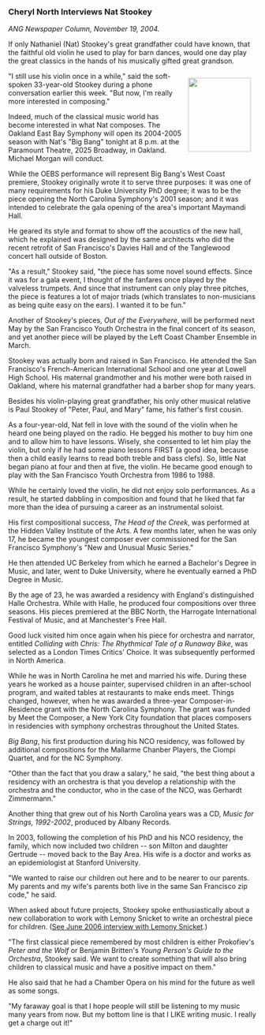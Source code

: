 <!-- MAIN TABLE -->
<tr class="table_main" >
<td class="td_center" valign="top">

<!-- PAGE TITLE -->





<!-- ARTICLE TITLE -->

<b><h3>Cheryl North Interviews Nat Stookey</h3></b>
<p></p>

<!-- NEWSPAPER TITLE AND DATE -->
<i>ANG Newspaper Column, November 19, 2004.</i>

<p></p> 

If only Nathaniel (Nat) Stookey's great grandfather could have known, that the faithful old violin he used to play for barn dances, would one day play the great classics in the hands of his musically gifted great grandson. <p></p>

<img src="images/stookey.jpg" width="127" height="150" vspace="12" hspace="12" align="right" />

"I still use his violin once in a while," said the soft-spoken 33-year-old Stookey during a phone conversation earlier this week. "But now, I'm really more interested in composing." <p></p>

Indeed, much of the classical music world has become interested in what Nat composes. The Oakland East Bay Symphony will open its 2004-2005 season with Nat's "Big Bang" tonight at 8 p.m. at the Paramount Theatre, 2025 Broadway, in Oakland. Michael Morgan will conduct. <p></p>

While the OEBS performance will represent Big Bang's West Coast premiere, Stookey originally wrote it to serve three purposes: it was one of many requirements for his Duke University PhD degree; it was to be the piece opening the North Carolina Symphony's 2001 season; and it was intended to celebrate the gala opening of the area's important Maymandi Hall.

He geared its style and format to show off the acoustics of the new hall, which he explained was designed by the same architects who did the recent retrofit of San Francisco's Davies Hall and of the Tanglewood concert hall outside of Boston.<p></p>


"As a result," Stookey said, "the piece has some novel sound effects. Since it was for a gala event, I thought of the fanfares once played by the valveless trumpets. And since that instrument can only play three pitches, the piece is features a lot of major triads (which translates to non-musicians as being quite easy on the ears). I wanted it to be fun." <p></p>

Another of Stookey's pieces, <i>Out of the Everywhere</i>, will be performed next May by the San Francisco Youth Orchestra in the final concert of its season, and yet another piece will be played by the Left Coast Chamber Ensemble in March. <p></p>

Stookey was actually born and raised in San Francisco. He attended the San Francisco's French-American International School and one year at Lowell High School. His maternal grandmother and his mother were both raised in Oakland, where his maternal grandfather had a barber shop for many years.

Besides his violin-playing great grandfather, his only other musical relative is Paul Stookey of "Peter, Paul, and Mary" fame, his father's first cousin.<p></p>

As a four-year-old, Nat fell in love with the sound of the violin when he heard one being played on the radio. He begged his mother to buy him one and to allow him to have lessons. Wisely, she consented to let him play the violin, but only if he had some piano lessons FIRST (a good idea, because then a child easily learns to read both treble and bass clefs). So, little Nat began piano at four and then at five, the violin. He became good enough to play with the San Francisco Youth Orchestra from 1986 to 1988. <p></p>

While he certainly loved the violin, he did not enjoy solo performances. As a result, he started dabbling in composition and found that he liked that far more than the idea of pursuing a career as an instrumental soloist.

His first compositional success, <i>The Head of the Creek</i>, was performed at the Hidden Valley Institute of the Arts. A few months later, when he was only 17, he became the youngest composer ever commissioned for the San Francisco Symphony's "New and Unusual Music Series."<p></p>

He then attended UC Berkeley from which he earned a Bachelor's Degree in Music, and later, went to Duke University, where he eventually earned a PhD Degree in Music. 

By the age of 23, he was awarded a residency with England's distinguished Halle Orchestra. While with Halle, he produced four compositions over three seasons. His pieces premiered at the BBC North, the Harrogate International Festival of Music, and at Manchester's Free Hall.<p></p>

Good luck visited him once again when his piece for orchestra and narrator, entitled <i>Colliding with Chris: The Rhythmical Tale of a Runaway Bike</i>, was selected as a London Times Critics' Choice. It was subsequently performed in North America.<p></p>

While he was in North Carolina he met and married his wife. During these years he worked as a house painter, supervised children in an after-school program, and waited tables at restaurants to make ends meet. Things changed, however, when he was awarded a three-year Composer-in-Residence grant with the North Carolina Symphony. The grant was funded by Meet the Composer, a New York City foundation that places composers in residencies with symphony orchestras throughout the United States. <p></p>

<i>Big Bang</i>, his first production during his NCO residency, was followed by additional compositions for the Mallarme Chanber Players, the Ciompi Quartet, and for the NC Symphony.<p></p>

"Other than the fact that you draw a salary," he said, "the best thing about a residency with an orchestra is that you develop a relationship with the orchestra and the conductor, who in the case of the NCO, was Gerhardt Zimmermann." <p></p>

Another thing that grew out of his North Carolina years was a CD, <i>Music for Strings, 1992-2002</i>, produced by Albany Records.<p></p>

In 2003, following the completion of his PhD and his NCO residency, the family, which now included two children -- son Milton and daughter Gertrude -- moved back to the Bay Area. His wife is a doctor and works as an epidemiologist at Stanford University.<p></p>

"We wanted to raise our children out here and to be nearer to our parents. My parents and my wife's parents both live in the same San Francisco zip code," he said. <p></p>

When asked about future projects, Stookey spoke enthusiastically about a new collaboration to work with Lemony Snicket to write an orchestral piece for children. (<a href="http://www.northworks.net/c_snicket.htm">See June 2006 interview with Lemony Snicket</a>.) <p></p>

"The first classical piece remembered by most children is either Prokofiev's <i>Peter and the Wolf</i> or Benjamin Britten's <i>Young Person's Guide to the Orchestra</i>, Stookey said. We want to create something that will also bring children to classical music and have a positive impact on them."<p></p>

He also said that he had a Chamber Opera on his mind for the future as well as some songs. 

"My faraway goal is that I hope people will still be listening to my music many years from now. But my bottom line is that I LIKE writing music. I really get a charge out it!" <p></p>

<!-- LEFT TO RIGHT CELL CHANGE -->
</td><td class="td_right">



<p align="center"></p>

<!------------------- DM BANNER --------------------------------
<table width="150" cellspacing="0" cellpadding="0" border="0">
<tr>
<td bgcolor="cccccc" align="center">
<a href="http://www.dunningmarketing.com" target="new">
<img src="http://www.dunningmarketing.com/images/banner_dunning_marketing.gif" height="28" width="150" border="0"></a></td>
</tr>
<tr>
<td bgcolor="cccccc" align="center">
<font style="
font-family: trebuchet, verdana, arial, sans-serif;
font-size: 11px;
font-weight: regular;
color: #000000;
line-height: 1.4em">
High Performance websites by  <br />
<a href="http://www.dunningmarketing.com" target="new">Dunning Marketing</a><br /><br /></td>
</tr>
</table> -->

</td></tr></table> 
</td></tr></table>

<br /><br />


<img src="images/btn_articles_on.gif" height="1" width="1" />
<img src="images/btn_casestudies_on.gif" height="1" width="1" />
<img src="images/btn_cheryl_on.gif" height="1" width="1" />
<img src="images/btn_cheryl_p_on.gif" height="1" width="1" />
<img src="images/btn_clients_on.gif" height="1" width="1" />
<img src="images/btn_contact_on.gif" height="1" width="1" />
<img src="images/btn_history_on.gif" height="1" width="1" />
<img src="images/btn_home_on.gif" height="1" width="1" />
<img src="images/btn_interviews_on.gif" height="1" width="1" />
<img src="images/btn_resume_on.gif" height="1" width="1" />
<img src="images/btn_reviews_on.gif" height="1" width="1" />
<img src="images/btn_services_on.gif" height="1" width="1" />
<img src="images/btn_warner_on.gif" height="1" width="1" />
<img src="images/btn_warner_p_on.gif" height="1" width="1" />

<!-- EXTERNAL LINKS -->
<div style="position: absolute; top: -20px; left: -20px;">
<a href="http://www.dunningmarketing.com">.</a>
<a href="http://www.witnessamerica.com">.</a>
<a href="http://www.witnessamerica.com/camcorders">.</a>
<a href="http://www.ksql.com">.</a>
<a href="http://www.ascendaviation.com">.</a>
<a href="http://www.echovalleysupply.com">.</a>
<a href="http://www.northworks.net">.</a>
<a href="http://www.attainia.com">.</a>
<a href="http://www.briandunning.com">.</a>
</div>
<!-- END EXTERNAL LINKS -->

</body>
</html>
